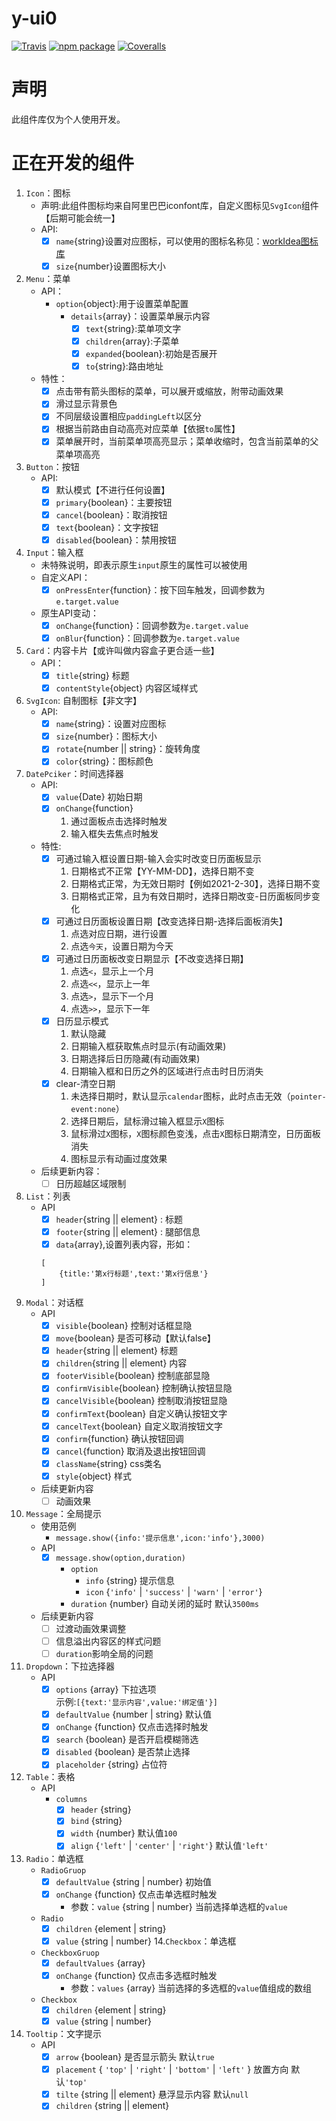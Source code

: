 # y-ui0

[![Travis][build-badge]][build]
[![npm package][npm-badge]][npm]
[![Coveralls][coveralls-badge]][coveralls]

[build-badge]: https://img.shields.io/travis/user/repo/master.png?style=flat-square
[build]: https://travis-ci.org/user/repo

[npm-badge]: https://img.shields.io/npm/v/npm-package.png?style=flat-square
[npm]: https://www.npmjs.org/package/npm-package

[coveralls-badge]: https://img.shields.io/coveralls/user/repo/master.png?style=flat-square
[coveralls]: https://coveralls.io/github/user/repo

# 声明
此组件库仅为个人使用开发。

# 正在开发的组件
1. `Icon`：图标
    - 声明:此组件图标均来自阿里巴巴iconfont库，自定义图标见`SvgIcon`组件【后期可能会统一】
    - API:
        - [x] `name`{string}设置对应图标，可以使用的图标名称见：[workIdea图标库](https://www.iconfont.cn/manage/index?spm=a313x.7781069.1998910419.db775f1f3&manage_type=myprojects&projectId=1256398&keyword=&project_type=&page=)
        - [x] `size`{number}设置图标大小     
2. `Menu`：菜单
    - API：
        - `option`{object}:用于设置菜单配置
            - `details`{array}：设置菜单展示内容
                - [x] `text`{string}:菜单项文字
                - [x] `children`{array}:子菜单
                - [x] `expanded`{boolean}:初始是否展开
                - [x] `to`{string}:路由地址
    - 特性：
        - [x] 点击带有箭头图标的菜单，可以展开或缩放，附带动画效果
        - [x] 滑过显示背景色
        - [x] 不同层级设置相应`paddingLeft`以区分
        - [x] 根据当前路由自动高亮对应菜单【依据`to`属性】
        - [x] 菜单展开时，当前菜单项高亮显示；菜单收缩时，包含当前菜单的父菜单项高亮
3. `Button`：按钮
    - API:
        - [x] 默认模式【不进行任何设置】
        - [x] `primary`{boolean}：主要按钮
        - [x] `cancel`{boolean}：取消按钮
        - [x] `text`{boolean}：文字按钮
        - [x] `disabled`{boolean}：禁用按钮
4. `Input`：输入框
    - 未特殊说明，即表示原生`input`原生的属性可以被使用
    - 自定义API：
        - [X] `onPressEnter`{function}：按下回车触发，回调参数为`e.target.value`
    - 原生API变动：
        - [X] `onChange`{function}：回调参数为`e.target.value`
        - [X] `onBlur`{function}：回调参数为`e.target.value`
5. `Card`：内容卡片【或许叫做内容盒子更合适一些】
    - API：
        - [X] `title`{string} 标题       
        - [x] `contentStyle`{object} 内容区域样式
6. `SvgIcon`: 自制图标【非文字】
    - API:
        - [x] `name`{string}：设置对应图标
        - [x] `size`{number}：图标大小
        - [x] `rotate`{number || string}：旋转角度
        - [x] `color`{string}：图标颜色
7. `DatePciker`：时间选择器
    - API:
        - [x] `value`{Date} 初始日期
        - [x] `onChange`{function} 
            1. 通过面板点击选择时触发
            2. 输入框失去焦点时触发
    - 特性:
        - [x] 可通过输入框设置日期-输入会实时改变日历面板显示
            1. 日期格式不正常【YY-MM-DD】，选择日期不变
            2. 日期格式正常，为无效日期时【例如2021-2-30】，选择日期不变
            3. 日期格式正常，且为有效日期时，选择日期改变-日历面板同步变化
        - [x] 可通过日历面板设置日期【改变选择日期-选择后面板消失】
            1. 点选对应日期，进行设置
            2. 点选`今天`，设置日期为今天
        - [x] 可通过日历面板改变日期显示【不改变选择日期】
            1. 点选`<`，显示上一个月
            2. 点选`<<`，显示上一年
            3. 点选`>`，显示下一个月
            4. 点选`>>`，显示下一年
        - [x] 日历显示模式
            1. 默认隐藏
            2. 日期输入框获取焦点时显示(有动画效果)
            3. 日期选择后日历隐藏(有动画效果)
            4. 日期输入框和日历之外的区域进行点击时日历消失
        - [x] clear-清空日期
            1. 未选择日期时，默认显示`calendar`图标，此时点击无效（`pointer-event:none`）
            2. 选择日期后，鼠标滑过输入框显示`X`图标
            3. 鼠标滑过`X`图标，`X`图标颜色变浅，点击`X`图标日期清空，日历面板消失
            4. 图标显示有动画过度效果
    - 后续更新内容：
        - [ ] 日历超越区域限制
8. `List`：列表
    - API
        - [x] `header`{string || element} : 标题
        - [x] `footer`{string || element} : 腿部信息
        - [x] `data`{array},设置列表内容，形如：
        ```
        [
            {title:'第x行标题',text:'第x行信息'}
        ]
        ```
9. `Modal`：对话框
    - API
        - [x] `visible`{boolean} 控制对话框显隐
        - [x] `move`{boolean} 是否可移动【默认false】
        - [x] `header`{string || element} 标题
        - [x] `children`{string || element} 内容
        - [x] `footerVisible`{boolean} 控制底部显隐
        - [x] `confirmVisible`{boolean} 控制确认按钮显隐
        - [x] `cancelVisible`{boolean} 控制取消按钮显隐
        - [X] `confirmText`{boolean} 自定义确认按钮文字
        - [x] `cancelText`{boolean} 自定义取消按钮文字
        - [x] `confirm`{function} 确认按钮回调
        - [x] `cancel`{function} 取消及退出按钮回调
        - [x] `className`{string} css类名
        - [x] `style`{object} 样式
    - 后续更新内容
        - [ ] 动画效果
10. `Message`：全局提示
    - 使用范例
        - `message.show({info:'提示信息',icon:'info'},3000)`
    - API
        - [x] `message.show(option,duration)`
            - `option`
                - `info` {string} 提示信息
                - `icon` {`'info'` | `'success'` | `'warn'` | `'error'`}
            - `duration` {number} 自动关闭的延时 默认`3500ms`
    - 后续更新内容
        - [ ] 过渡动画效果调整
        - [ ] 信息溢出内容区的样式问题
        - [ ] `duration`影响全局的问题
11. `Dropdown`：下拉选择器
    - API
        - [x] `options` {array} 下拉选项 <br/>
               示例:`[{text:'显示内容',value:'绑定值'}]`
        - [x] `defaultValue` {number | string} 默认值
        - [x] `onChange` {function} 仅点击选择时触发
        - [x] `search` {boolean} 是否开启模糊筛选
        - [x] `disabled` {boolean} 是否禁止选择
        - [x] `placeholder` {string} 占位符
12. `Table`：表格
    - API
        - `columns`
            - [x] `header` {string}
            - [x] `bind` {string}
            - [x] `width` {number} 默认值`100`
            - [x] `align` {`'left'` | `'center'` | `'right'`} 默认值`'left'`
13. `Radio`：单选框
    - `RadioGruop`
        - [x] `defaultValue` {string | number} 初始值
        - [x] `onChange` {function} 仅点击单选框时触发
            - 参数：`value` {string | number} 当前选择单选框的`value`
    - `Radio`
        - [x] `children` {element | string}
        - [x] `value` {string | number}
14.`Checkbox`：单选框
    - `CheckboxGruop`
       - [x] `defaultValues` {array}
       - [x] `onChange` {function} 仅点击多选框时触发
            - 参数：`values` {array} 当前选择的多选框的`value`值组成的数组
    - `Checkbox`
       - [x] `children` {element | string}
       - [x] `value` {string | number}
15. `Tooltip`：文字提示
    - API
        - [x] `arrow` {boolean} 是否显示箭头 默认`true`
        - [x] `placement` { `'top'` | `'right'` | `'bottom'` | `'left'` } 放置方向 默认`'top'`
        - [x] `tilte` {string || element} 悬浮显示内容 默认`null`
        - [x] `children` {string || element}
